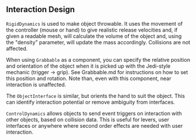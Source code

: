 ## Interaction Design 

`RigidDynamics` is used to make object throwable. It uses the movement of the controller (mouse or hand) to give realistic release velocities and, if given a readable mesh, will calculate the volume of the object and, using the "density" parameter, will update the mass accordingly. Collisions are not affected.

When using `Grabbable` as a component, you can specify the relative position and orientation of the object when it is picked up with the Jedi-style mechanic (trigger -> grip). See Grabbable.md for instructions on how to set this position and rotation. Note than, even with this component, near interaction is unaffected.

The `ObjectInterface` is similar, but orients the hand to suit the object. This can identify interaction potential or remove ambiguity from interfaces. 

`ControlDynamics` allows objects to send event triggers on interaction with other objects, based on collision data. This is useful for levers, user interfaces or anywhere where second order effects are needed with user interaction.
